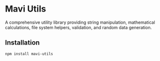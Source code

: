 # Mavi Utils

A comprehensive utility library providing string manipulation, mathematical calculations, file system helpers, validation, and random data generation.

## Installation

```bash
npm install mavi-utils
